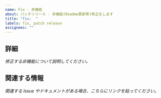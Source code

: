 ```yaml
---
name: Fix - 非機能
about: パッチリリース - 非機能(Readme更新等)修正をします
title: "fix:  "
labels: fix, patch release
assignees: ""
---
```


## 詳細

_修正する非機能について説明してください。_

## 関連する情報

_関連する Issue やドキュメントがある場合、こちらにリンクを貼ってください。_
